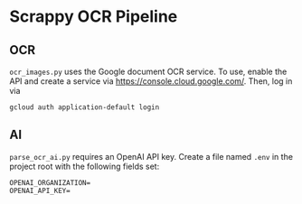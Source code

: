 # Scrappy OCR Pipeline

## OCR

`ocr_images.py` uses the Google document OCR service. To use, enable the API and
create a service via https://console.cloud.google.com/. Then, log in via

```
gcloud auth application-default login
```

## AI

`parse_ocr_ai.py` requires an OpenAI API key. Create a file named `.env` in the
project root with the following fields set:

```
OPENAI_ORGANIZATION=
OPENAI_API_KEY=
```

